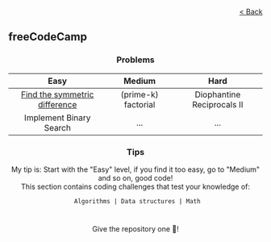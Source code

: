 [<p align="right">< Back</p>](../../README.md)

<h2>freeCodeCamp</h2>

<h3 align="center">Problems</h3>

<div align="center">

| Easy 	| Medium 	| Hard 	|
|:---:	|:---:	|:---:	|
| [Find the symmetric difference](./find-the-symmetric-difference/problem.md) 	| (prime-k) factorial 	| Diophantine Reciprocals II 	|
| Implement Binary Search 	| ... 	| ... 	|

</div>

<h3 align="center">Tips</h3>

<p align="center">My tip is: Start with the "Easy" level, if you find it too easy, go to "Medium" and so on, good code!<br>This section contains coding challenges that test your knowledge of:</p>

<div align="center">

  <code> Algorithms | Data structures | Math</code>

</div>

#

<p align="center">Give the repository one 🌟!<p>

